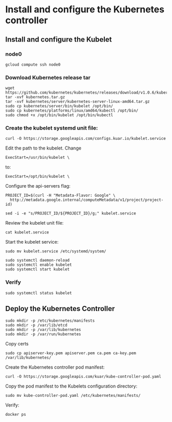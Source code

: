 # Install and configure the Kubernetes controller

## Install and configure the Kubelet

### node0

```
gcloud compute ssh node0
```

### Download Kubernetes release tar

```
wget https://github.com/kubernetes/kubernetes/releases/download/v1.0.6/kubernetes.tar.gz
tar -xvf kubernetes.tar.gz
tar -xvf kubernetes/server/kubernetes-server-linux-amd64.tar.gz
sudo cp kubernetes/server/bin/kubelet /opt/bin/
sudo cp kubernetes/platforms/linux/amd64/kubectl /opt/bin/
sudo chmod +x /opt/bin/kubelet /opt/bin/kubectl 
```

### Create the kubelet systemd unit file:

```
curl -O https://storage.googleapis.com/configs.kuar.io/kubelet.service
```

Edit the path to the kubelet. Change

```
ExecStart=/usr/bin/kubelet \
```

to:

```
ExecStart=/opt/bin/kubelet \
```

Configure the api-servers flag:

```
PROJECT_ID=$(curl -H "Metadata-Flavor: Google" \
  http://metadata.google.internal/computeMetadata/v1/project/project-id)
```

```
sed -i -e "s/PROJECT_ID/${PROJECT_ID}/g;" kubelet.service
```

Review the kubelet unit file:

```
cat kubelet.service
```

Start the kubelet service:

```
sudo mv kubelet.service /etc/systemd/system/
```

```
sudo systemctl daemon-reload
sudo systemctl enable kubelet
sudo systemctl start kubelet
```

### Verify

```
sudo systemctl status kubelet
```

## Deploy the Kubernetes Controller

```
sudo mkdir -p /etc/kubernetes/manifests
sudo mkdir -p /var/lib/etcd
sudo mkdir -p /var/lib/kubernetes
sudo mkdir -p /var/run/kubernetes
```

Copy certs

```
sudo cp apiserver-key.pem apiserver.pem ca.pem ca-key.pem /var/lib/kubernetes/
```

Create the Kubernetes controller pod manifest:

```
curl -O https://storage.googleapis.com/kuar/kube-controller-pod.yaml
```

Copy the pod manifest to the Kubelets configuration directory:

```
sudo mv kube-controller-pod.yaml /etc/kubernetes/manifests/
```

Verify:

```
docker ps
```
